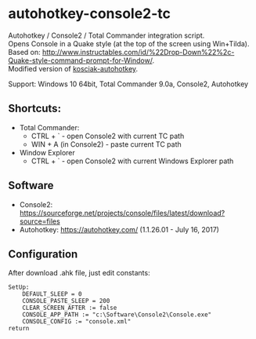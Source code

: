 # autohotkey-console2-tc
Autohotkey / Console2 / Total Commander integration script.  
Opens Console in a Quake style (at the top of the screen using Win+Tilda).  
Based on: http://www.instructables.com/id/%22Drop-Down%22%2c-Quake-style-command-prompt-for-Window/.  
Modified version of [kosciak-autohotkey](https://code.google.com/archive/p/kosciak-autohotkey/).  

Support:
Windows 10 64bit, Total Commander 9.0a, Console2, Autohotkey

## Shortcuts:
- Total Commander:
  - CTRL + ` - open Console2 with current TC path
  - WIN + A (in Console2) - paste current TC path
- Window Explorer
  - CTRL + ` - open Console2 with current Windows Explorer path

## Software
- Console2: https://sourceforge.net/projects/console/files/latest/download?source=files
- Autohotkey: https://autohotkey.com/ (1.1.26.01 - July 16, 2017)

## Configuration
After download .ahk file, just edit constants:
```
SetUp:
	DEFAULT_SLEEP = 0
	CONSOLE_PASTE_SLEEP = 200
	CLEAR_SCREEN_AFTER := false
	CONSOLE_APP_PATH := "c:\Software\Console2\Console.exe"
	CONSOLE_CONFIG := "console.xml"
return
```
